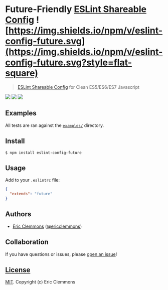 # Future-Friendly [ESLint Shareable Config][docs] ![https://img.shields.io/npm/v/eslint-config-future.svg](https://img.shields.io/npm/v/eslint-config-future.svg?style=flat-square)

> [ESLint Shareable Config][docs] for Clean ES5/ES6/ES7 Javascript

[![](https://img.shields.io/github/issues-raw/ericclemmons/eslint-config-future.svg?style=flat-square)](https://github.com/ericclemmons/eslint-config-future/issues)
[![](https://img.shields.io/travis/ericclemmons/eslint-config-future/master.svg?style=flat-square)](https://travis-ci.org/ericclemmons/eslint-config-future)
[![](https://img.shields.io/david/ericclemmons/eslint-config-future.svg?style=flat-square)](https://david-dm.org/ericclemmons/eslint-config-future#info=dependencies)


## Examples

All tests are ran against the [`examples/`][examples] directory.


## Install

```shell
$ npm install eslint-config-future
```


## Usage

Add to your `.eslintrc` file:

```json
{
  "extends": "future"
}
```


## Authors

- [Eric Clemmons](mailto:eric@smarterspam.com>) ([@ericclemmons][twitter])


## Collaboration

If you have questions or issues, please [open an issue][issue]!


## [License][license]

[MIT][license]. Copyright (c) Eric Clemmons



[docs]: http://eslint.org/docs/developer-guide/shareable-configs
[examples]: https://github.com/ericclemmons/eslint-config-future/tree/master/examples
[issue]: https://github.com/ericclemmons/eslint-config-future/issues/new
[license]: https://github.com/ericclemmons/eslint-config-future/blob/master/LICENSE
[twitter]: https://twitter.com/ericclemmons/

